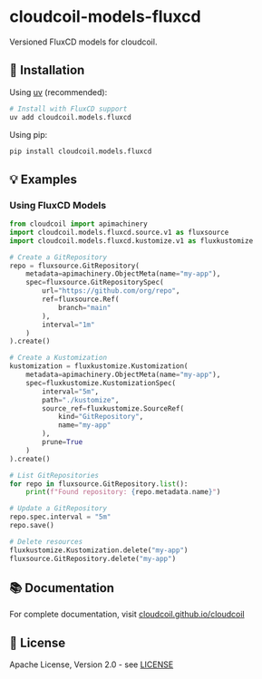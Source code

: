 # cloudcoil-models-fluxcd

Versioned FluxCD models for cloudcoil.

## 🔧 Installation

Using [uv](https://github.com/astral-sh/uv) (recommended):

```bash
# Install with FluxCD support
uv add cloudcoil.models.fluxcd
```

Using pip:

```bash
pip install cloudcoil.models.fluxcd
```

## 💡 Examples

### Using FluxCD Models

```python
from cloudcoil import apimachinery
import cloudcoil.models.fluxcd.source.v1 as fluxsource
import cloudcoil.models.fluxcd.kustomize.v1 as fluxkustomize

# Create a GitRepository
repo = fluxsource.GitRepository(
    metadata=apimachinery.ObjectMeta(name="my-app"),
    spec=fluxsource.GitRepositorySpec(
        url="https://github.com/org/repo",
        ref=fluxsource.Ref(
            branch="main"
        ),
        interval="1m"
    )
).create()

# Create a Kustomization
kustomization = fluxkustomize.Kustomization(
    metadata=apimachinery.ObjectMeta(name="my-app"),
    spec=fluxkustomize.KustomizationSpec(
        interval="5m",
        path="./kustomize",
        source_ref=fluxkustomize.SourceRef(
            kind="GitRepository",
            name="my-app"
        ),
        prune=True
    )
).create()

# List GitRepositories
for repo in fluxsource.GitRepository.list():
    print(f"Found repository: {repo.metadata.name}")

# Update a GitRepository
repo.spec.interval = "5m"
repo.save()

# Delete resources
fluxkustomize.Kustomization.delete("my-app")
fluxsource.GitRepository.delete("my-app")
```

## 📚 Documentation

For complete documentation, visit [cloudcoil.github.io/cloudcoil](https://cloudcoil.github.io/cloudcoil)

## 📜 License

Apache License, Version 2.0 - see [LICENSE](LICENSE)
